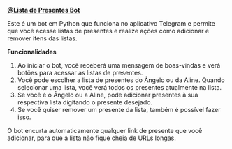 [**@Lista de Presentes Bot**
](https://t.me/ListadepresentesBot)

Este é um bot em Python que funciona no aplicativo Telegram e permite que você acesse listas de presentes e realize ações como adicionar e remover itens das listas.

**Funcionalidades**

1. Ao iniciar o bot, você receberá uma mensagem de boas-vindas e verá botões para acessar as listas de presentes.
2. Você pode escolher a lista de presentes do Ângelo ou da Aline. Quando selecionar uma lista, você verá todos os presentes atualmente na lista.
3. Se você é o Ângelo ou a Aline, pode adicionar presentes à sua respectiva lista digitando o presente desejado.
4. Se você quiser remover um presente da lista, também é possível fazer isso.

O bot encurta automaticamente qualquer link de presente que você adicionar, para que a lista não fique cheia de URLs longas.
